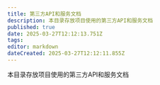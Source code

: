 ```yaml
---
title: 第三方API和服务文档
description: 本目录存放项目使用的第三方API和服务文档
published: true
date: 2025-03-27T12:12:13.751Z
tags: 
editor: markdown
dateCreated: 2025-03-27T12:12:11.855Z
---
```


本目录存放项目使用的第三方API和服务文档